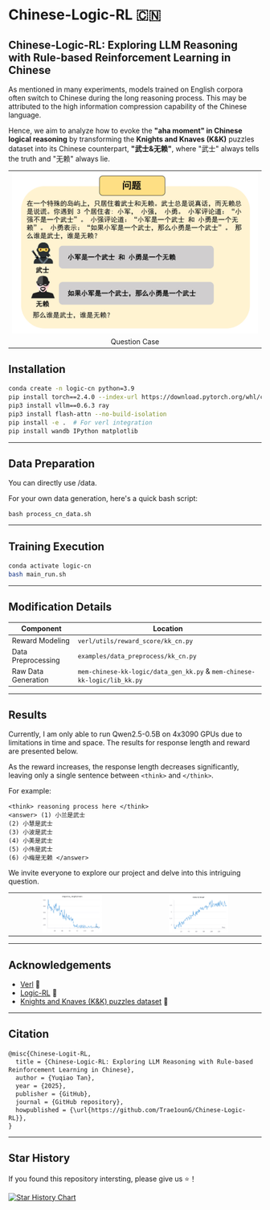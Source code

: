 
# Chinese-Logic-RL 🇨🇳


Chinese-Logic-RL: Exploring LLM Reasoning with Rule-based Reinforcement Learning in Chinese
---
As mentioned in many experiments, models trained on English corpora often switch to Chinese during the long reasoning process. This may be attributed to the high information compression capability of the Chinese language.

Hence, we aim to analyze how to evoke the **"aha moment" in Chinese logical reasoning** by transforming the **Knights and Knaves (K&K)** puzzles dataset into its Chinese counterpart, **"武士&无赖"**, where "武士" always tells the truth and "无赖" always lie.

<table>
  <tr>
    <td align="center">
      <img src="./pics/case.jpg" width="800" alt="Teaser Image">
    </td>
  </tr>
  <tr>
    <td align="center">Question Case</td>
  </tr>
</table>



## Installation

```bash
conda create -n logic-cn python=3.9
pip install torch==2.4.0 --index-url https://download.pytorch.org/whl/cu121
pip3 install vllm==0.6.3 ray
pip3 install flash-attn --no-build-isolation
pip install -e .  # For verl integration
pip install wandb IPython matplotlib
```

---

## Data Preparation

You can directly use /data.

For your own data generation, here's a quick bash script:

```
bash process_cn_data.sh
```

---

## Training Execution
```bash
conda activate logic-cn
bash main_run.sh  
```

---

## Modification Details

| Component              | Location                          |
|------------------------|-----------------------------------|
| Reward Modeling     | `verl/utils/reward_score/kk_cn.py`   |
| Data Preprocessing   | `examples/data_preprocess/kk_cn.py`  |
| Raw Data Generation | `mem-chinese-kk-logic/data_gen_kk.py` & `mem-chinese-kk-logic/lib_kk.py` |
---

## Results

Currently, I am only able to run Qwen2.5-0.5B on 4x3090 GPUs due to limitations in time and space. The results for response length and reward are presented below.

As the reward increases, the response length decreases significantly, leaving only a single sentence between `<think>` and `</think>`.

For example:
```
<think> reasoning process here </think>
<answer> (1) 小兰是武士
(2) 小慧是武士
(3) 小波是武士
(4) 小美是武士
(5) 小伟是武士
(6) 小梅是无赖 </answer>
```

We invite everyone to explore our project and delve into this intriguing question.

<table>
  <tr>
    <td align="center">
      <img src="./pics/test-qwen0.5b-resp-length.png" width="50%" alt="Teaser Image">
    </td>
     <td align="center">
      <img src="./pics/test-qwen0.5b-reward.png" width="50%" alt="Teaser Image">
    </td>
  </tr>
  
</table>


---

## Acknowledgements
- [Verl](https://github.com/volcengine/verl) 🔗
- [Logic-RL](https://github.com/Unakar/Logic-RL) 🔗
- [Knights and Knaves (K&K) puzzles dataset](https://github.com/AlphaPav/mem-kk-logic) 🔗

---

## Citation

```
@misc{Chinese-Logit-RL,
  title = {Chinese-Logic-RL: Exploring LLM Reasoning with Rule-based Reinforcement Learning in Chinese},
  author = {Yuqiao Tan},
  year = {2025},
  publisher = {GitHub},
  journal = {GitHub repository},
  howpublished = {\url{https://github.com/Trae1ounG/Chinese-Logic-RL}},
}
```

---
## Star History
If you found this repository intersting, please give us ⭐！

[![Star History Chart](https://api.star-history.com/svg?repos=Trae1ounG/Chinese-Logic-RL&type=Date)](https://star-history.com/#Trae1ounG/Chinese-Logic-RL&Date)
